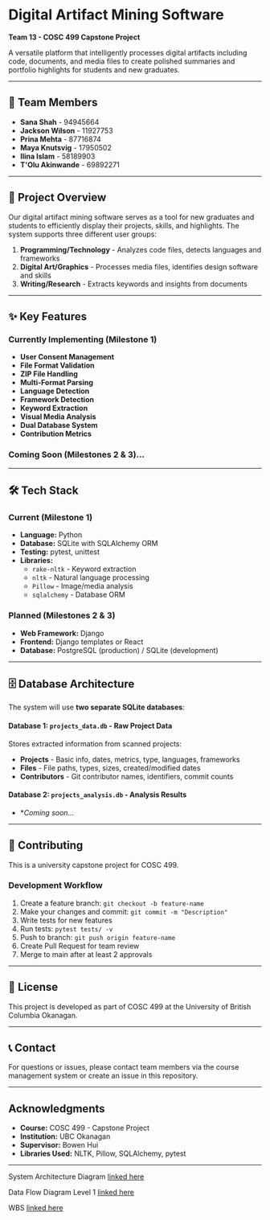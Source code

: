# Digital Artifact Mining Software

**Team 13 - COSC 499 Capstone Project**

A versatile platform that intelligently processes digital artifacts including code, documents, and media files to create polished summaries and portfolio highlights for students and new graduates.

---

## 👥 Team Members

- **Sana Shah** - 94945664
- **Jackson Wilson** - 11927753
- **Prina Mehta** - 87716874
- **Maya Knutsvig** - 17950502
- **Ilina Islam** - 58189903
- **T'Olu Akinwande** - 69892271

---

## 🎯 Project Overview

Our digital artifact mining software serves as a tool for new graduates and students to efficiently display their projects, skills, and highlights. The system supports three different user groups:

1. **Programming/Technology** - Analyzes code files, detects languages and frameworks
2. **Digital Art/Graphics** - Processes media files, identifies design software and skills
3. **Writing/Research** - Extracts keywords and insights from documents


---

## ✨ Key Features

### Currently Implementing (Milestone 1)

- **User Consent Management** 
- **File Format Validation** 
- **ZIP File Handling** 
- **Multi-Format Parsing** 
- **Language Detection** 
- **Framework Detection** 
- **Keyword Extraction** 
- **Visual Media Analysis**
- **Dual Database System**
- **Contribution Metrics**

### Coming Soon (Milestones 2 & 3)...

---

## 🛠️ Tech Stack

### Current (Milestone 1)
- **Language:** Python
- **Database:** SQLite with SQLAlchemy ORM
- **Testing:** pytest, unittest
- **Libraries:**
  - `rake-nltk` - Keyword extraction
  - `nltk` - Natural language processing
  - `Pillow` - Image/media analysis
  - `sqlalchemy` - Database ORM

### Planned (Milestones 2 & 3)
- **Web Framework:** Django
- **Frontend:** Django templates or React
- **Database:** PostgreSQL (production) / SQLite (development)

---

## 🗄️ Database Architecture

The system will use **two separate SQLite databases**:

#### Database 1: `projects_data.db` - Raw Project Data
Stores extracted information from scanned projects:
- **Projects** - Basic info, dates, metrics, type, languages, frameworks
- **Files** - File paths, types, sizes, created/modified dates
- **Contributors** - Git contributor names, identifiers, commit counts

#### Database 2: `projects_analysis.db` - Analysis Results
- **Coming soon...*

---

## 🤝 Contributing

This is a university capstone project for COSC 499. 

### Development Workflow

1. Create a feature branch: `git checkout -b feature-name`
2. Make your changes and commit: `git commit -m "Description"`
3. Write tests for new features
4. Run tests: `pytest tests/ -v`
5. Push to branch: `git push origin feature-name`
6. Create Pull Request for team review
7. Merge to main after at least 2 approvals

---

## 📄 License

This project is developed as part of COSC 499 at the University of British Columbia Okanagan.

---

## 📞 Contact

For questions or issues, please contact team members via the course management system or create an issue in this repository.

---

## Acknowledgments

- **Course:** COSC 499 - Capstone Project
- **Institution:** UBC Okanagan
- **Supervisor:** Bowen Hui
- **Libraries Used:** NLTK, Pillow, SQLAlchemy, pytest

---

System Architecture Diagram [linked here](./docs/Proposal/SystemArchitectureDiagram.md)

Data Flow Diagram Level 1 [linked here](./docs/Proposal/DFD1.md)

WBS [linked here](https://github.com/COSC-499-W2025/capstone-project-team-13/blob/main/docs/Proposal/WBS.md)
